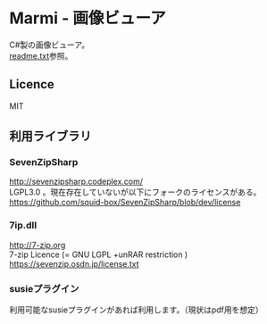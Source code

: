 # Marmi - 画像ビューア

C#製の画像ビューア。  
[readme.txt](docs/readme.txt)参照。

## Licence

MIT


## 利用ライブラリ

### SevenZipSharp

http://sevenzipsharp.codeplex.com/  
LGPL3.0  。現在存在していないが以下にフォークのライセンスがある。  
https://github.com/squid-box/SevenZipSharp/blob/dev/license

### 7ip.dll

http://7-zip.org  
7-zip Licence (= GNU LGPL +unRAR restriction )  
https://sevenzip.osdn.jp/license.txt

### susieプラグイン

利用可能なsusieプラグインがあれば利用します。（現状はpdf用を想定）
